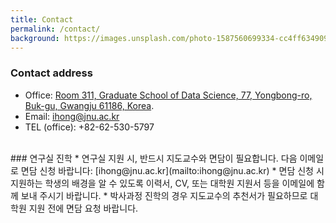 ```yaml
---
title: Contact
permalink: /contact/
background: https://images.unsplash.com/photo-1587560699334-cc4ff634909a?q=80&w=1000&auto=format&fit=crop&ixlib=rb-4.0.3&ixid=M3wxMjA3fDB8MHxwaG90by1wYWdlfHx8fGVufDB8fHx8fA%3D%3D
---
```


### Contact address
* Office: [Room 311, Graduate School of Data Science, 77, Yongbong-ro, Buk-gu, Gwangju 61186, Korea](https://www.google.com/maps/place/Gwangju,+Yongbong-dong,+전남대학교+도서관별관/data=!3m1!4b1!4m6!3m5!1s0x35718c56a3b53c81:0xd77847f6829d801d!8m2!3d35.1780441!4d126.906901!16s%2Fg%2F12hl0mmk3?hl=en).
* Email: [ihong@jnu.ac.kr](mailto:ihong@jnu.ac.kr)
* TEL (office): +82-62-530-5797
<br />
### 연구실 진학
* 연구실 지원 시, 반드시 지도교수와 면담이 필요합니다. 다음 이메일로 면담 신청 바랍니다: [ihong@jnu.ac.kr](mailto:ihong@jnu.ac.kr)
* 면담 신청 시 지원하는 학생의 배경을 알 수 있도록 이력서, CV, 또는 대학원 지원서 등을 이메일에 함께 보내 주시기 바랍니다.
* 박사과정 진학의 경우 지도교수의 추천서가 필요하므로 대학원 지원 전에 면담 요청 바랍니다.
